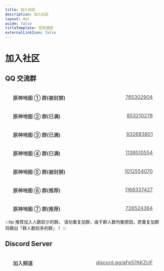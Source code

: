 ```yaml
---
title: 加入社区
description: 加入社区
layout: doc
aside: false
titleTemplate: 空荧酒馆
externalLinkIcon: false
---
```


# 加入社区

## QQ 交流群

1. [**原神地图 ① 群(被封禁)** 765302904](# '点击一键加入原神地图交流①群')
2. [**原神地图 ② 群(已满)** 853210278](https://qm.qq.com/cgi-bin/qm/qr?k=XXQPSSokSPuv8xKcM-52HT7ufLsE4leo&jump_from=webapi '点击一键加入原神地图②群')
3. [**原神地图 ③ 群(已满)** 932683801](https://qm.qq.com/cgi-bin/qm/qr?k=YgBbiFrBbXBH4eFzn_QEBA4jDGBgO4s8&jump_from=webapi '点击一键加入原神地图③群')
4. [**原神地图 ④ 群(已满)** 1139510554](https://qm.qq.com/cgi-bin/qm/qr?k=oHCv-c0sRdA3mtPtQY1q6Tr3oNAJErn2&jump_from=webapi '点击一键加入原神地图④群')
5. [**原神地图 ⑤ 群(被封禁)** 1012554070](# '点击一键加入原神地图⑤群')
6. [**原神地图 ⑥ 群(推荐)** 1168337427](https://qm.qq.com/cgi-bin/qm/qr?k=-9GO5ByOM-6gpS9UmQhd2Tu_W8KACHln&jump_from=webapi '点击一键加入原神地图⑥群')
7. [**原神地图 ⑦ 群(推荐)** 726524364](https://qm.qq.com/cgi-bin/qm/qr?k=sDQXH18A-nbJT7y6PRM1GYM80qsvtWp7&jump_from=webapi '点击一键加入原神地图⑦群')
8. [**原神地图 ⑧ 群** 1012554070](https://qm.qq.com/cgi-bin/qm/qr?k=V-VnkK33Yx-PZmBXIFPS_frnIKCDghcq&jump_from=webapi '点击一键加入原神地图⑧群')
9. [**原神地图 ⑨ 群** 902221505](https://qm.qq.com/cgi-bin/qm/qr?k=uwMrGyjdb8BXBe3g0PjFkjv_W0Y6VmSA&jump_from=webapi '点击一键加入原神地图⑨群')
10. [**原神地图 10 群(推荐)** 781455797](https://qm.qq.com/cgi-bin/qm/qr?k=m79I_BhZswOY5DmpBN0gpqoRFhgNRehf&jump_from=webapi '点击一键加入原神地图10群')
11. [**原神地图 11 群(推荐)** 675165437](https://qm.qq.com/cgi-bin/qm/qr?k=vtEdBtKfhnwHpPVr1wTtiS6b_axepPmW&jump_from=webapi '点击一键加入原神地图11群')
12. [**原神地图 12 群(推荐)** 657416377](https://qm.qq.com/cgi-bin/qm/qr?k=ywsBJa1bgrLxgRWn7EfS6Kjve_74UaY5&jump_from=webapi '点击一键加入原神地图12群')
13. [**原神地图 13 群(推荐)** 670338986](https://qm.qq.com/cgi-bin/qm/qr?k=SSV94vBcOvHNfZl0joiHXz0RKEilCAKb&jump_from=webapi '点击一键加入原神地图13群')
14. [**原神地图 14 群(已满)** 468263682](https://qm.qq.com/cgi-bin/qm/qr?k=g-By7txM78GfoPhk29d59Z5KkJV_Gt-z&jump_from=webapi '点击一键加入原神地图14群')
15. [**原神地图 15 群** 668424173](https://qm.qq.com/cgi-bin/qm/qr?k=qDLY3l2-A_zf2AW73X5S5PHuHcjicVbf&jump_from=webapi '点击一键加入原神地图15群')

:::tip
推荐加入人数较少的群。
请勿重复加群，由于群人数均衡原因，若重复加群将踢出「群人数较多的群」！
:::

## Discord Server

1. [**加入频道** discord.gg/aFe57AKZUF](https://discord.gg/aFe57AKZUF '邀请链接')

<style lang="scss" scoped>
ol::-webkit-scrollbar {
background: transparent;
height: 8px;
width: 8px;
}
ol::-webkit-scrollbar-corner {
width: 0;
}
ol::-webkit-scrollbar-thumb {
background-clip: content-box;
background-color: var(--vp-button-alt-bg);
border: 2px solid transparent;
border-radius: 4px;
}
ol::-webkit-scrollbar-track {
background-color: var(--vp-c-bg);
}

  ol {
    display: inherit;
    padding: 0;
    max-height: 410px;
    display: flex;
    flex-direction: column;
    overflow-y: scroll;
    
    li {
      cursor: pointer;
      display: inline-block;
      margin: 10px 0;
      width: 98%;
      font-size: 16px;
      border: 1px solid var(--vp-c-divider);
      border-radius: 5px;
      transition: all .3s;
      text-align: right;
      a {
        display: inline-block;
        position: relative;
        width: 100%;
        height: 100%;
        opacity: .8;
        padding: 10px 16px;
        box-sizing: border-box;
        transition: all .3s;
        strong {
          position: absolute;
          left: 25px;
        }
        &:hover{
          opacity: 1;
          text-decoration:none !important;
        }
      }
      &:hover{
        transform: translate3d(0, -2px, 0);
        box-shadow: 0 2px 12px 0 rgb(0 0 0 / 10%);
      }
    }
  }

// 被封禁的群
ol:nth-child(3) > li:nth-child(1) > a strong,  ol:nth-child(3) > li:nth-child(5) > a strong {
  text-decoration: line-through !important;
}
</style>
